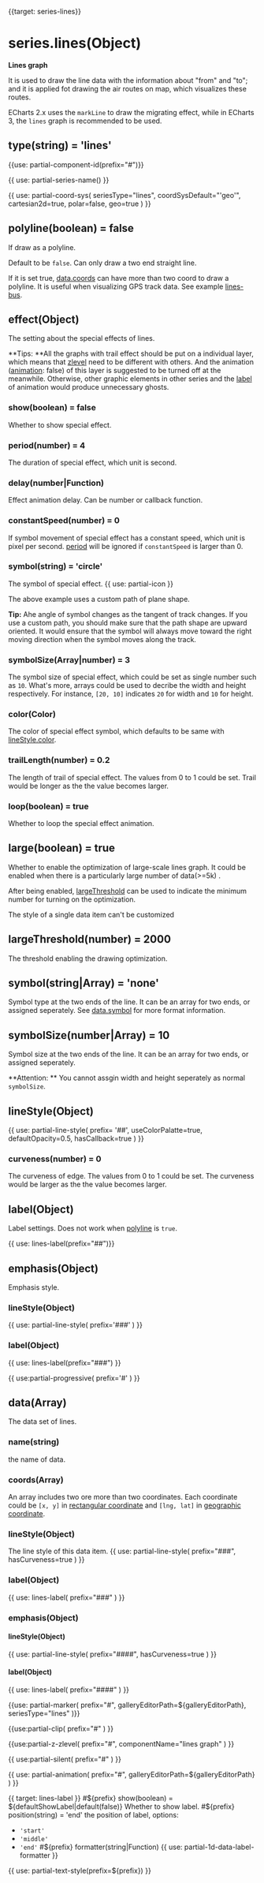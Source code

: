 
{{target: series-lines}}

# series.lines(Object)

**Lines graph**

It is used to draw the line data with the information about "from" and "to"; and it is applied fot drawing the air routes on map, which visualizes these routes.

ECharts 2.x uses the `markLine` to draw the migrating effect, while in ECharts 3, the `lines` graph is recommended to be used.


## type(string) = 'lines'

{{use: partial-component-id(prefix="#")}}

{{ use: partial-series-name() }}


{{ use: partial-coord-sys(
    seriesType="lines",
    coordSysDefault="'geo'",
    cartesian2d=true,
    polar=false,
    geo=true
) }}

## polyline(boolean) = false
If draw as a polyline.

Default to be `false`. Can only draw a two end straight line.

If it is set true, [data.coords](~series-lines.data.coords) can have more than two coord to draw a polyline. It is useful when visualizing GPS track data. See example [lines-bus](${galleryEditorPath}lines-bmap-bus).

## effect(Object)
The setting about the special effects of lines.


**Tips: **All the graphs with trail effect should be put on a individual layer, which means that [zlevel](~series-lines.zlevel) need to be different with others. And the animation ([animation](~series-lines.animation): false)  of this layer is suggested to be turned off at the meanwhile. Otherwise, other graphic elements in other series and the [label](~series-lines.label) of animation would produce unnecessary ghosts.

### show(boolean) = false
Whether to show special effect.
### period(number) = 4
The duration of special effect, which unit is second.

### delay(number|Function)
Effect animation delay. Can be number or callback function.

### constantSpeed(number) = 0
If symbol movement of special effect has a constant speed, which unit is pixel per second. [period](~series-lines.effect.period) will be ignored if `constantSpeed` is larger than 0.

### symbol(string) = 'circle'
The symbol of special effect.
{{ use: partial-icon }}

The above example uses a custom path of plane shape.

**Tip:** Ahe angle of symbol changes as the tangent of track changes. If you use a custom path, you should make sure that the path shape are upward oriented. It would ensure that the symbol will always move toward the right moving direction when the symbol moves along the track.

### symbolSize(Array|number) = 3
The symbol size of special effect, which could be set as single number such as `10`. What's more, arrays could be used to decribe the width and height respectively. For instance, `[20, 10]` indicates `20` for width and  `10` for height.

### color(Color)
The color of special effect symbol, which defaults to be same with [lineStyle.color](~series-lines.lineStyle.color).

### trailLength(number) = 0.2
The length of trail of special effect.  The values from 0 to 1 could be set. Trail would be longer as the the value becomes larger.

### loop(boolean) = true
Whether to loop the special effect animation.

## large(boolean) = true
Whether to enable the optimization of large-scale lines graph. It could be enabled when there is a particularly large number of data(>=5k) .

After being enabled, [largeThreshold](~series-lines.largeThreshold) can be used to indicate the minimum number for turning on the optimization.

The style of a single data item can't be customized

## largeThreshold(number) = 2000
The threshold enabling the drawing optimization.

## symbol(string|Array) = 'none'

Symbol type at the two ends of the line. It can be an array for two ends, or assigned seperately. See [data.symbol](~series-line.markLine.data.0.symbol) for more format information.

## symbolSize(number|Array) = 10
Symbol size at the two ends of the line. It can be an array for two ends, or assigned seperately.

**Attention: ** You cannot assgin width and height seperately as normal `symbolSize`.

## lineStyle(Object)
{{ use: partial-line-style(
    prefix= '##',
    useColorPalatte=true,
    defaultOpacity=0.5,
    hasCallback=true
) }}

### curveness(number) = 0
The curveness of edge. The values from 0 to 1 could be set. The curveness would be larger as the the value becomes larger.

## label(Object)
Label settings. Does not work when [polyline](~series-lines.polyline) is `true`.

{{ use: lines-label(prefix="##")}}

## emphasis(Object)

Emphasis style.

### lineStyle(Object)
{{ use: partial-line-style(
    prefix='###'
) }}
### label(Object)
{{ use: lines-label(prefix="###") }}


{{ use:partial-progressive(
    prefix='#'
) }}


## data(Array)
The data set of lines.

### name(string)
the name of data.

### coords(Array)

An array includes two ore more than two coordinates. Each coordinate could be `[x, y]` in [rectangular coordinate](~grid) and `[lng, lat]` in [geographic coordinate](~geo).

### lineStyle(Object)
The line style of this data item.
{{ use: partial-line-style(
    prefix="###",
    hasCurveness=true
) }}

### label(Object)
{{ use: lines-label(
    prefix="###"
) }}


### emphasis(Object)
#### lineStyle(Object)
{{ use: partial-line-style(
    prefix="####",
    hasCurveness=true
) }}
#### label(Object)
{{ use: lines-label(
    prefix="####"
) }}


{{use: partial-marker(
    prefix="#",
    galleryEditorPath=${galleryEditorPath},
    seriesType="lines"
)}}

{{use:partial-clip(
    prefix="#"
) }}

{{use:partial-z-zlevel(
    prefix="#",
    componentName="lines graph"
) }}

{{ use:partial-silent(
    prefix="#"
) }}

{{ use: partial-animation(
    prefix="#",
    galleryEditorPath=${galleryEditorPath}
) }}


{{ target: lines-label }}
#${prefix} show(boolean) = ${defaultShowLabel|default(false)}
Whether to show label.
#${prefix} position(string) = 'end'
the position of label, options:
+ `'start'`
+ `'middle'`
+ `'end'`
#${prefix} formatter(string|Function)
{{ use: partial-1d-data-label-formatter }}

{{ use: partial-text-style(prefix=${prefix}) }}

